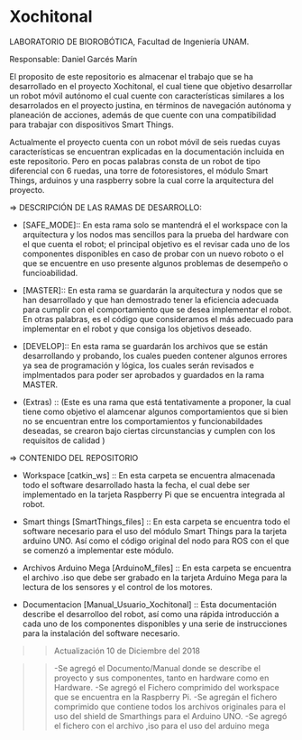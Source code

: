# Xochitonal
LABORATORIO DE BIOROBÓTICA, Facultad de Ingeniería UNAM.

Responsable: Daniel Garcés Marín

El proposito de este repositorio es almacenar el trabajo que se ha desarrollado en el proyecto Xochitonal, el cual tiene que objetivo desarrollar un robot móvil autónomo el cual cuente con características similares a los desarrolados en el proyecto justina, en términos de navegación autónoma y planeación de acciones, además de que cuente con una compatibilidad para trabajar con dispositivos Smart Things. 

Actualmente el proyecto cuenta con un robot móvil de seis ruedas cuyas características se encuentran explicadas en la documentación incluida en este repositorio. Pero en pocas palabras consta de un robot de tipo diferencial con 6 ruedas, una torre de fotoresistores, el módulo Smart Things, arduinos y una raspberry sobre la cual corre la arquitectura del proyecto.

=> DESCRIPCIÓN DE LAS RAMAS DE DESARROLLO:

- [SAFE_MODE]:: En esta rama solo se mantendrá el el workspace con la arquitectura y los nodos mas sencillos para la prueba del hardware con el que cuenta el robot; el principal objetivo es el revisar cada uno de los componentes disponibles en caso de probar con un nuevo roboto o el que se encuentre en uso presente algunos problemas de desempeño o funcioabilidad.

- [MASTER]:: En esta rama se guardarán la arquitectura y nodos que se han desarrollado y que han demostrado tener la eficiencia adecuada para cumplir con el comportamiento que se desea implementar el robot. En otras palabras, es el código que consideramos el más adecuado para implementar en el robot y que consiga los objetivos deseado.

- [DEVELOP]:: En esta rama se guardarán los archivos que se están desarrollando y probando, los cuales pueden contener algunos errores ya sea de programación y lógica, los cuales serán revisados e implmentados para poder ser aprobados y guardados en la rama MASTER.

- (Extras) :: (Este es una rama que está tentativamente a proponer, la cual tiene como objetivo el alamcenar algunos comportamientos que si bien no se encuentran entre los comportamientos y funcionabildades deseadas, se crearon bajo ciertas circunstancias y cumplen con los requisitos de calidad )

=> CONTENIDO DEL REPOSITORIO

- Workspace [catkin_ws] :: En esta carpeta se encuentra almacenada todo el software desarrollado hasta la fecha, el cual debe ser implementado en la tarjeta Raspberry Pi que se encuentra integrada al robot.

- Smart things [SmartThings_files] :: En esta carpeta se encuentra todo el software necesario para el uso del módulo Smart Things para la tarjeta arduino UNO. Así como el código original del nodo para ROS con el que se comenzó a implementar este módulo.

- Archivos Arduino Mega [ArduinoM_files] :: En esta carpeta se encuentra el archivo .iso que debe ser grabado en la tarjeta Arduino Mega para la lectura de los sensores y el control de los motores.

- Documentacion [Manual_Usuario_Xochitonal] :: Esta documentación describe el desarrolloo del robot, así como una rápida introducción a cada uno de los componentes disponibles y una serie de instrucciones para la instalación del software necesario. 

>>Actualización 10 de Diciembre del 2018 

  >> -Se agregó el Documento/Manual donde se describe el proyecto y sus componentes, tanto en hardware como en Hardware.
  >> -Se agregó el Fichero comprimido del workspace que se encuentra en la Raspberry Pi. 
  >> -Se agregán el fichero comprimido que contiene todos los archivos originales para el uso del shield de Smarthings para el Arduino UNO.
  >> -Se agregó el fichero con el archivo ,iso para el uso del arduino mega
  

